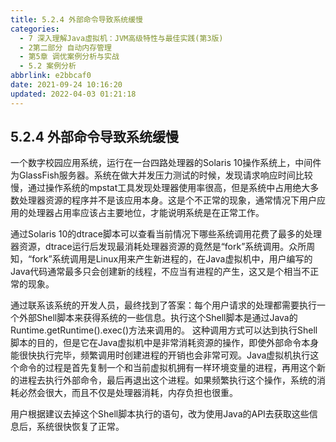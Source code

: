 ```yaml
---
title: 5.2.4 外部命令导致系统缓慢
categories: 
  - 7 深入理解Java虛拟机：JVM高级特性与最佳实践(第3版)
  - 2第二部分 自动内存管理
  - 第5章 调优案例分析与实战
  - 5.2 案例分析
abbrlink: e2bbcaf0
date: 2021-09-24 10:16:20
updated: 2022-04-03 01:21:18
---
```

## 5.2.4 外部命令导致系统缓慢
一个数字校园应用系统，运行在一台四路处理器的Solaris 10操作系统上，中间件为GlassFish服务器。系统在做大并发压力测试的时候，发现请求响应时间比较慢，通过操作系统的mpstat工具发现处理器使用率很高，但是系统中占用绝大多数处理器资源的程序并不是该应用本身。这是个不正常的现象，通常情况下用户应用的处理器占用率应该占主要地位，才能说明系统是在正常工作。

通过Solaris 10的dtrace脚本可以查看当前情况下哪些系统调用花费了最多的处理器资源，dtrace运行后发现最消耗处理器资源的竟然是“fork”系统调用。众所周知，“fork”系统调用是Linux用来产生新进程的，在Java虚拟机中，用户编写的Java代码通常最多只会创建新的线程，不应当有进程的产生，这又是个相当不正常的现象。

通过联系该系统的开发人员，最终找到了答案：每个用户请求的处理都需要执行一个外部Shell脚本来获得系统的一些信息。执行这个Shell脚本是通过Java的Runtime.getRuntime().exec()方法来调用的。 这种调用方式可以达到执行Shell脚本的目的，但是它在Java虚拟机中是非常消耗资源的操作，即使外部命令本身能很快执行完毕，频繁调用时创建进程的开销也会非常可观。Java虚拟机执行这个命令的过程是首先复制一个和当前虚拟机拥有一样环境变量的进程，再用这个新的进程去执行外部命令，最后再退出这个进程。如果频繁执行这个操作，系统的消耗必然会很大，而且不仅是处理器消耗，内存负担也很重。

用户根据建议去掉这个Shell脚本执行的语句，改为使用Java的API去获取这些信息后，系统很快恢复了正常。

